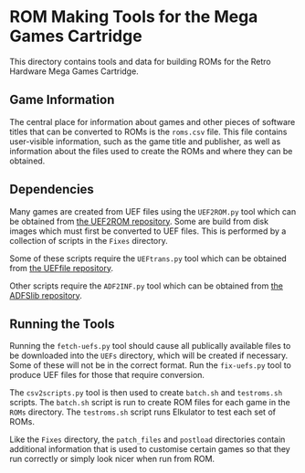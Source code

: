 # ROM Making Tools for the Mega Games Cartridge

This directory contains tools and data for building ROMs for the Retro
Hardware Mega Games Cartridge.

## Game Information

The central place for information about games and other pieces of software
titles that can be converted to ROMs is the `roms.csv` file. This file
contains user-visible information, such as the game title and publisher, as
well as information about the files used to create the ROMs and where they
can be obtained.

## Dependencies

Many games are created from UEF files using the `UEF2ROM.py` tool which can be
obtained from [the UEF2ROM repository](https://bitbucket.org/dboddie/uef2rom).
Some are build from disk images which must first be converted to UEF files.
This is performed by a collection of scripts in the `Fixes` directory.

Some of these scripts require the `UEFtrans.py` tool which can be obtained from
[the UEFfile repository](https://bitbucket.org/dboddie/ueffile).

Other scripts require the `ADF2INF.py` tool which can be obtained from
[the ADFSlib repository](https://bitbucket.org/dboddie/adfslib).

## Running the Tools

Running the `fetch-uefs.py` tool should cause all publically available files to
be downloaded into the `UEFs` directory, which will be created if necessary.
Some of these will not be in the correct format. Run the `fix-uefs.py` tool to
produce UEF files for those that require conversion.

The `csv2scripts.py` tool is then used to create `batch.sh` and `testroms.sh`
scripts. The `batch.sh` script is run to create ROM files for each game in the
`ROMs` directory. The `testroms.sh` script runs Elkulator to test each set of
ROMs.

Like the `Fixes` directory, the `patch_files` and `postload` directories
contain additional information that is used to customise certain games so that
they run correctly or simply look nicer when run from ROM.
